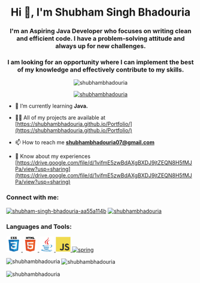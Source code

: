 
<h1 align="center">Hi 👋, I'm Shubham Singh Bhadouria</h1>
<h3 align="center">I'm an Aspiring Java Developer who focuses on writing clean and efficient code. I have a problem-solving attitude and  always up for new challenges. </h3>
<h3 align="center">I am looking for an opportunity where I can implement the best of my knowledge and effectively contribute to my skills.</h3>
<p align="center"> <img src="https://komarev.com/ghpvc/?username=shubhambhadouria&label=Profile%20views&color=0e75b6&style=flat" alt="shubhambhadouria" /> </p>

<p align="center"> <a href="https://github.com/ryo-ma/github-profile-trophy"><img src="https://github-profile-trophy.vercel.app/?username=shubhambhadouria" alt="shubhambhadouria" /></a> </p>

- 🌱 I’m currently learning **Java.**

- 👨‍💻 All of my projects are available at [https://shubhambhadouria.github.io/Portfolio/](https://shubhambhadouria.github.io/Portfolio/)

- 📫 How to reach me **shubhambhadouria07@gmail.com**

- 📄 Know about my experiences [https://drive.google.com/file/d/1vifmE5zwBdAXgBXDJ9jtZEQN8H5fMJPa/view?usp=sharing](https://drive.google.com/file/d/1vifmE5zwBdAXgBXDJ9jtZEQN8H5fMJPa/view?usp=sharing)

<h3 align="left">Connect with me:</h3>
<p align="left">
<a href="https://linkedin.com/in/shubham-singh-bhadouria-aa55a114b" target="blank"><img align="center" src="https://raw.githubusercontent.com/rahuldkjain/github-profile-readme-generator/master/src/images/icons/Social/linked-in-alt.svg" alt="shubham-singh-bhadouria-aa55a114b" height="30" width="40" /></a>
<a href="https://www.leetcode.com/shubhambhadouria" target="blank"><img align="center" src="https://raw.githubusercontent.com/rahuldkjain/github-profile-readme-generator/master/src/images/icons/Social/leet-code.svg" alt="shubhambhadouria" height="30" width="40" /></a>
</p>

<h3 align="left">Languages and Tools:</h3>
<p align="left"> <a href="https://www.w3schools.com/css/" target="_blank" rel="noreferrer"> <img src="https://raw.githubusercontent.com/devicons/devicon/master/icons/css3/css3-original-wordmark.svg" alt="css3" width="40" height="40"/> </a> <a href="https://www.w3.org/html/" target="_blank" rel="noreferrer"> <img src="https://raw.githubusercontent.com/devicons/devicon/master/icons/html5/html5-original-wordmark.svg" alt="html5" width="40" height="40"/> </a> <a href="https://www.java.com" target="_blank" rel="noreferrer"> <img src="https://raw.githubusercontent.com/devicons/devicon/master/icons/java/java-original.svg" alt="java" width="40" height="40"/> </a> <a href="https://developer.mozilla.org/en-US/docs/Web/JavaScript" target="_blank" rel="noreferrer"> <img src="https://raw.githubusercontent.com/devicons/devicon/master/icons/javascript/javascript-original.svg" alt="javascript" width="40" height="40"/> </a> <a href="https://spring.io/" target="_blank" rel="noreferrer"> <img src="https://www.vectorlogo.zone/logos/springio/springio-icon.svg" alt="spring" width="40" height="40"/> </a> </p>

<p><img align="left" src="https://github-readme-stats.vercel.app/api/top-langs?username=shubhambhadouria&show_icons=true&locale=en&layout=compact" alt="shubhambhadouria" /></p>

<p>&nbsp;<img align="center" src="https://github-readme-stats.vercel.app/api?username=shubhambhadouria&show_icons=true&locale=en" alt="shubhambhadouria" /></p>

<p><img align="center" src="https://github-readme-streak-stats.herokuapp.com/?user=shubhambhadouria&" alt="shubhambhadouria" /></p>
